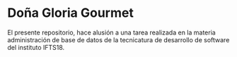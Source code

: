 # Doña Gloria Gourmet
El presente repositorio, hace alusión a una tarea realizada en la materia administración de base de datos de la tecnicatura de desarrollo de software del instituto IFTS18.
